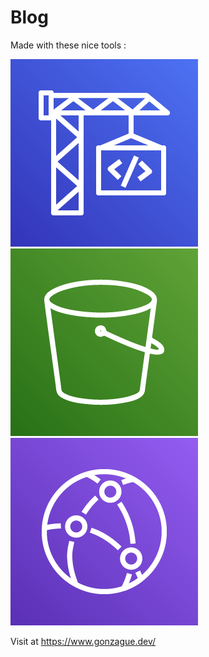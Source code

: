 # Blog

Made with these nice tools :

![awscodebuild](https://raw.githubusercontent.com/Hessu1337/myblog/master/static/images/AWS-CodeBuild.png)![awss3](https://raw.githubusercontent.com/Hessu1337/myblog/master/static/images/Amazon-Simple-Storage-Service-S3.png)![awscloudfront](https://raw.githubusercontent.com/Hessu1337/myblog/master/static/images/Amazon-CloudFront.png)

Visit at https://www.gonzague.dev/

